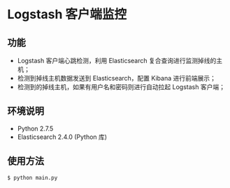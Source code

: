 # Logstash 客户端监控

## 功能

* Logstash 客户端心跳检测，利用 Elasticsearch 复合查询进行监测掉线的主机；
* 检测到掉线主机数据发送到 Elasticsearch，配置 Kibana 进行前端展示；
* 检测到的掉线主机，如果有用户名和密码则进行自动拉起 Logstash 客户端；

## 环境说明

* Python 2.7.5
* Elasticsearch 2.4.0 (Python 库)

## 使用方法

```
$ python main.py
```